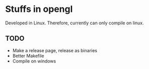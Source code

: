 # Stuffs in opengl

Developed in Linux. Therefore, currently can only compile on linux.

## TODO

* Make a release page, release as binaries
* Better Makefile
* Compile on windows
